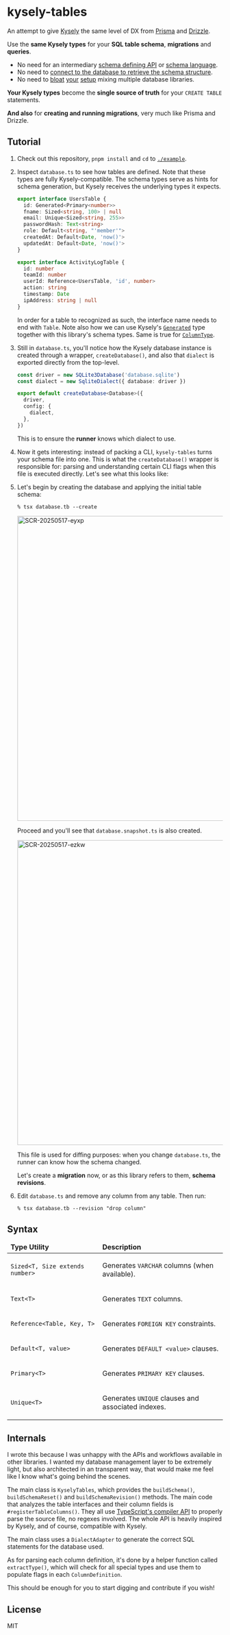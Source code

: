 # kysely-tables

An attempt to give [Kysely]() the same level of DX from [Prisma]() and [Drizzle]().

Use the **same Kysely types** for your **SQL table schema**, **migrations** and **queries**.

- No need for an intermediary [schema defining API](https://orm.drizzle.team/docs/schemas) or [schema language](https://www.prisma.io/docs/orm/prisma-schema/overview).
- No need to [connect to the database to retrieve the schema structure](https://github.com/RobinBlomberg/kysely-codegen).
- No need to [bloat](https://github.com/drizzle-team/drizzle-kysely) [your](https://github.com/eoin-obrien/prisma-extension-kysely) [setup](https://github.com/valtyr/prisma-kysely) mixing multiple database libraries.

**Your Kysely types** become the **single source of truth** for your `CREATE TABLE` statements.

**And also** for **creating and running migrations**, very much like Prisma and Drizzle.

## Tutorial

1. Check out this repository, `pnpm install` and `cd` to [`./example`](https://github.com/galvez/kysely-tables/tree/main/src/example).

2. Inspect `database.ts` to see how tables are defined. Note that these types are fully Kysely-compatible. The schema types serve as hints for schema generation, but Kysely receives the underlying types it expects.
   
   ```ts
   export interface UsersTable {
     id: Generated<Primary<number>>
     fname: Sized<string, 100> | null
     email: Unique<Sized<string, 255>>
     passwordHash: Text<string>
     role: Default<string, "'member'">
     createdAt: Default<Date, 'now()'>
     updatedAt: Default<Date, 'now()'>
   }
   
   export interface ActivityLogTable {
     id: number
     teamId: number
     userId: Reference<UsersTable, 'id', number>
     action: string
     timestamp: Date
     ipAddress: string | null
   }
   ```
   
   In order for a table to recognized as such, the interface name needs to end with `Table`. Note also how we can use Kysely's [`Generated`](https://kysely-org.github.io/kysely-apidoc/types/Generated.html) type together with this library's schema types. Same is true for [`ColumnType`](https://kysely-org.github.io/kysely-apidoc/types/ColumnType.html).

3. Still in `database.ts`, you'll notice how the Kysely database instance is created through a wrapper, `createDatabase()`, and also that `dialect` is exported directly from the top-level.

   ```ts
   const driver = new SQLite3Database('database.sqlite')
   const dialect = new SqliteDialect({ database: driver })

   export default createDatabase<Database>({
     driver,
     config: {
       dialect,
     },
   })
   ```
   
   This is to ensure the **runner** knows which dialect to use.

4. Now it gets interesting: instead of packing a CLI, `kysely-tables` turns your schema file into one. This is what the `createDatabase()` wrapper is responsible for: parsing and understanding certain CLI flags when this file is executed directly. Let's see what this looks like:

5. Let's begin by creating the database and applying the initial table schema:
  
   `% tsx database.tb --create`
   
   <img width="712" alt="SCR-20250517-eyxp" src="https://github.com/user-attachments/assets/85a51124-88f6-4b0a-805c-5b1316d153f2" />

   Proceed and you'll see that `database.snapshot.ts` is also created.
   
   <img width="712" alt="SCR-20250517-ezkw" src="https://github.com/user-attachments/assets/26402d6e-aa44-4f3f-a25d-410808cc3670" />

   This file is used for diffing purposes: when you change `database.ts`, the runner can know how the schema changed.

   Let's create a **migration** now, or as this library refers to them, **schema revisions**.

7. Edit `database.ts` and remove any column from any table. Then run:

   `% tsx database.tb --revision "drop column"`

## Syntax

<table>
<thead>
<tr>
<td><b>Type Utility</b></td>
<td><b>Description</b></td>
</tr>
</thead>
<tbody>
<tr>
<td>

`Sized<T, Size extends number>`

</td>
<td>

Generates `VARCHAR` columns (when available).

</td>
</tr>
<tr>
<td>

`Text<T>`

</td>
<td>

Generates `TEXT` columns.

</td>
</tr>
<tr>
<td>

`Reference<Table, Key, T>`

</td>
<td>

Generates `FOREIGN KEY` constraints.

</td>
</tr>
<tr>
<td>

`Default<T, value>`

</td>
<td>

Generates `DEFAULT <value>` clauses.

</td>
</tr>
<tr>
<td>

`Primary<T>`

</td>
<td>

Generates `PRIMARY KEY` clauses.

</td>
</tr>
<tr>
<td>

`Unique<T>`

</td>
<td>

Generates `UNIQUE` clauses and associated indexes.

</td>
</tr>
</tbody>
</table>

## Internals

I wrote this because I was unhappy with the APIs and workflows available in other libraries. I wanted my database management layer to be extremely light, but also architected in an transparent way, that would make me feel like I know what's going behind the scenes.

The main class is `KyselyTables`, which provides the `buildSchema()`, `buildSchemaReset()` and `buildSchemaRevision()` methods. The main code that analyzes the table interfaces and their column fields is `#registerTableColumns()`. They all use [TypeScript's compiler API](https://github.com/microsoft/TypeScript/wiki/Using-the-Compiler-API) to properly parse the source file, no regexes involved. The whole API is heavily inspired by Kysely, and of course, compatible with Kysely.

The main class uses a `DialectAdapter` to generate the correct SQL statements for the database used.

As for parsing each column definition, it's done by a helper function called `extractType()`, which will check for all special types and use them to populate flags in each `ColumnDefinition`.

This should be enough for you to start digging and contribute if you wish!

## License

MIT
